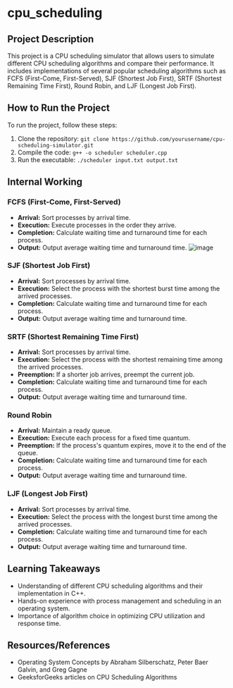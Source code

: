 # cpu_scheduling


## Project Description
This project is a CPU scheduling simulator that allows users to simulate different CPU scheduling algorithms and compare their performance. It includes implementations of several popular scheduling algorithms such as FCFS (First-Come, First-Served), SJF (Shortest Job First), SRTF (Shortest Remaining Time First), Round Robin, and LJF (Longest Job First).

## How to Run the Project
To run the project, follow these steps:
1. Clone the repository: `git clone https://github.com/yourusername/cpu-scheduling-simulator.git`
2. Compile the code: `g++ -o scheduler scheduler.cpp`
3. Run the executable: `./scheduler input.txt output.txt`

## Internal Working
### FCFS (First-Come, First-Served)
- **Arrival:** Sort processes by arrival time.
- **Execution:** Execute processes in the order they arrive.
- **Completion:** Calculate waiting time and turnaround time for each process.
- **Output:** Output average waiting time and turnaround time.
![image](https://github.com/tapan111/cpu_scheduling/assets/99003457/5f130f94-697f-4166-bd8b-0888896f4400)

### SJF (Shortest Job First)
- **Arrival:** Sort processes by arrival time.
- **Execution:** Select the process with the shortest burst time among the arrived processes.
- **Completion:** Calculate waiting time and turnaround time for each process.
- **Output:** Output average waiting time and turnaround time.

### SRTF (Shortest Remaining Time First)
- **Arrival:** Sort processes by arrival time.
- **Execution:** Select the process with the shortest remaining time among the arrived processes.
- **Preemption:** If a shorter job arrives, preempt the current job.
- **Completion:** Calculate waiting time and turnaround time for each process.
- **Output:** Output average waiting time and turnaround time.

### Round Robin
- **Arrival:** Maintain a ready queue.
- **Execution:** Execute each process for a fixed time quantum.
- **Preemption:** If the process's quantum expires, move it to the end of the queue.
- **Completion:** Calculate waiting time and turnaround time for each process.
- **Output:** Output average waiting time and turnaround time.

### LJF (Longest Job First)
- **Arrival:** Sort processes by arrival time.
- **Execution:** Select the process with the longest burst time among the arrived processes.
- **Completion:** Calculate waiting time and turnaround time for each process.
- **Output:** Output average waiting time and turnaround time.

## Learning Takeaways
- Understanding of different CPU scheduling algorithms and their implementation in C++.
- Hands-on experience with process management and scheduling in an operating system.
- Importance of algorithm choice in optimizing CPU utilization and response time.

## Resources/References
- Operating System Concepts by Abraham Silberschatz, Peter Baer Galvin, and Greg Gagne
- GeeksforGeeks articles on CPU Scheduling Algorithms
